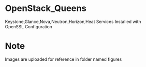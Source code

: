 # OpenStack_Queens
Keystone,Glance,Nova,Neutron,Horizon,Heat Services Installed with OpenSSL Configuration 

# Note
Images are uploaded for reference in folder named figures
